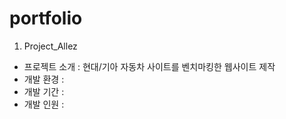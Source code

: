# portfolio
1) Project_Allez <br> 
- 프로젝트 소개 : 현대/기아 자동차 사이트를 벤치마킹한 웹사이트 제작
- 개발 환경 :
- 개발 기간 : 
- 개발 인원 : 
  
   


